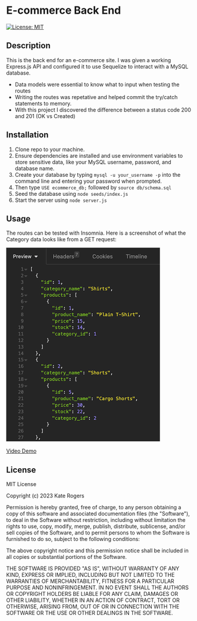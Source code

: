 # E-commerce Back End

[![License: MIT](https://img.shields.io/badge/License-MIT-yellow.svg)](https://opensource.org/licenses/MIT)
<br>
## Description

This is the back end for an e-commerce site. I was given a working Express.js API and configured it to use Sequelize to interact with a MySQL database.

- Data models were essential to know what to input when testing the routes
- Writing the routes was repetative and helped commit the try/catch statements to memory.
- With this project I discovered the difference between a status code 200 and 201 (OK vs Created)

## Installation
1. Clone repo to your machine.
2. Ensure dependencies are installed and use environment variables to store sensitive data, like your MySQL username, password, and database name.
3. Create your database by typing `mysql -u your_username -p` into the command line and entering your password when prompted. 
4. Then type `USE ecommerce_db;` followed by `source db/schema.sql`
5. Seed the database using `node seeds/index.js`
6. Start the server using `node server.js`

## Usage

The routes can be tested with Insomnia. Here is a screenshot of what the Category data looks like from a GET request:

![Screenshot of Category Data](assets/exampleCategoryData.png)

[Video Demo](https://drive.google.com/file/d/1QB1JQu9jx1CndNipVr6Gkwz0pq3Qs6z9/view)

## License

MIT License

Copyright (c) 2023 Kate Rogers

Permission is hereby granted, free of charge, to any person obtaining a copy
of this software and associated documentation files (the "Software"), to deal
in the Software without restriction, including without limitation the rights
to use, copy, modify, merge, publish, distribute, sublicense, and/or sell
copies of the Software, and to permit persons to whom the Software is
furnished to do so, subject to the following conditions:

The above copyright notice and this permission notice shall be included in all
copies or substantial portions of the Software.

THE SOFTWARE IS PROVIDED "AS IS", WITHOUT WARRANTY OF ANY KIND, EXPRESS OR
IMPLIED, INCLUDING BUT NOT LIMITED TO THE WARRANTIES OF MERCHANTABILITY,
FITNESS FOR A PARTICULAR PURPOSE AND NONINFRINGEMENT. IN NO EVENT SHALL THE
AUTHORS OR COPYRIGHT HOLDERS BE LIABLE FOR ANY CLAIM, DAMAGES OR OTHER
LIABILITY, WHETHER IN AN ACTION OF CONTRACT, TORT OR OTHERWISE, ARISING FROM,
OUT OF OR IN CONNECTION WITH THE SOFTWARE OR THE USE OR OTHER DEALINGS IN THE
SOFTWARE.